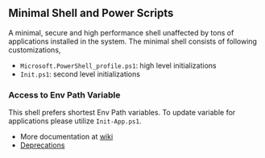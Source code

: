 ## Minimal Shell and Power Scripts
A minimal, secure and high performance shell unaffected by tons of applications installed in the system. The minimal shell consists of following customizations,
- `Microsoft.PowerShell_profile.ps1`: high level initializations
- `Init.ps1`: second level initializations

### Access to Env Path Variable
This shell prefers shortest Env Path variables. To update variable for applications please utilize `Init-App.ps1`.

- More documentation at [wiki](https://github.com/atiq-cs/pwsh-scripts/wiki)
- [Deprecations](https://github.com/atiq-cs/pwsh-scripts/wiki/Miscellaneous-Deprecation)
